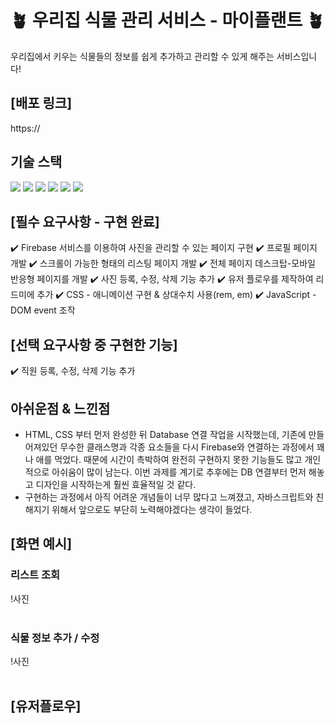 # 🪴 우리집 식물 관리 서비스 - 마이플랜트 🪴

우리집에서 키우는 식물들의 정보를 쉽게 추가하고 관리할 수 있게 해주는 서비스입니다!
<br>

## [배포 링크]

https://
<br>

## 기술 스택

<img src="https://img.shields.io/badge/html5-E34F26?style=for-the-badge&logo=html5&logoColor=white">
<img src="https://img.shields.io/badge/css-1572B6?style=for-the-badge&logo=css3&logoColor=white">
<img src="https://img.shields.io/badge/javascript-F7DF1E?style=for-the-badge&logo=javascript&logoColor=black">
<img src="https://img.shields.io/badge/firebase-FFCA28?style=for-the-badge&logo=firebase&logoColor=white">
<img src="https://img.shields.io/badge/git-F05032?style=for-the-badge&logo=git&logoColor=white">
<img src="https://img.shields.io/badge/github-181717?style=for-the-badge&logo=github&logoColor=white">

## [필수 요구사항 - 구현 완료]

✔️ Firebase 서비스를 이용하여 사진을 관리할 수 있는 페이지 구현
✔️ 프로필 페이지 개발
✔️ 스크롤이 가능한 형태의 리스팅 페이지 개발
✔️ 전체 페이지 데스크탑-모바일 반응형 페이지를 개발
✔️ 사진 등록, 수정, 삭제 기능 추가
✔️ 유저 플로우를 제작하여 리드미에 추가
✔️ CSS - 애니메이션 구현 & 상대수치 사용(rem, em)
✔️ JavaScript - DOM event 조작
<br>

## [선택 요구사항 중 구현한 기능]

✔️ 직원 등록, 수정, 삭제 기능 추가

## 아쉬운점 & 느낀점

- HTML, CSS 부터 먼저 완성한 뒤 Database 연결 작업을 시작했는데, 기존에 만들어져있던 무수한 클래스명과 각종 요소들을 다시 Firebase와 연결하는 과정에서 꽤나 애를 먹었다. 때문에 시간이 촉박하여 완전히 구현하지 못한 기능들도 많고 개인적으로 아쉬움이 많이 남는다. 이번 과제를 계기로 추후에는 DB 연결부터 먼저 해놓고 디자인을 시작하는게 훨씬 효율적일 것 같다.
- 구현하는 과정에서 아직 어려운 개념들이 너무 많다고 느껴졌고, 자바스크립트와 친해지기 위해서 앞으로도 부단히 노력해야겠다는 생각이 들었다.

## [화면 예시]

### 리스트 조회

!사진
<br><br>

### 식물 정보 추가 / 수정

!사진
<br><br>

## [유저플로우]

